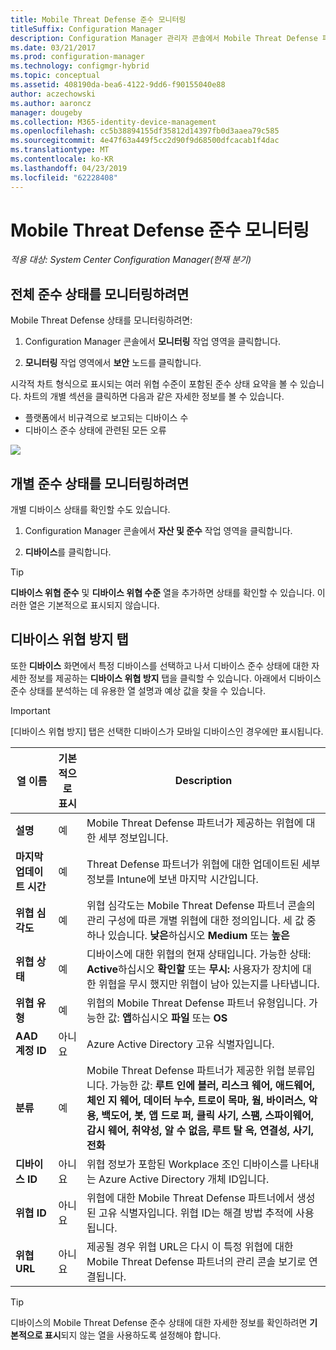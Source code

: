 ```yaml
---
title: Mobile Threat Defense 준수 모니터링
titleSuffix: Configuration Manager
description: Configuration Manager 관리자 콘솔에서 Mobile Threat Defense 파트너 준수 상태를 모니터링합니다.
ms.date: 03/21/2017
ms.prod: configuration-manager
ms.technology: configmgr-hybrid
ms.topic: conceptual
ms.assetid: 408190da-bea6-4122-9dd6-f90155040e88
author: aczechowski
ms.author: aaroncz
manager: dougeby
ms.collection: M365-identity-device-management
ms.openlocfilehash: cc5b38894155df35812d14397fb0d3aaea79c585
ms.sourcegitcommit: 4e47f63a449f5cc2d90f9d68500dfcacab1f4dac
ms.translationtype: MT
ms.contentlocale: ko-KR
ms.lasthandoff: 04/23/2019
ms.locfileid: "62228408"
---
```

# <a name="monitor-mobile-threat-defense-compliance"></a>**Mobile Threat Defense 준수 모니터링**

*적용 대상: System Center Configuration Manager(현재 분기)*

## <a name="to-monitor-the-overall-compliance-status"></a>전체 준수 상태를 모니터링하려면

Mobile Threat Defense 상태를 모니터링하려면:

1.  Configuration Manager 콘솔에서 **모니터링** 작업 영역을 클릭합니다.

2.  **모니터링** 작업 영역에서 **보안** 노드를 클릭합니다.

시각적 차트 형식으로 표시되는 여러 위협 수준이 포함된 준수 상태 요약을 볼 수 있습니다. 차트의 개별 섹션을 클릭하면 다음과 같은 자세한 정보를 볼 수 있습니다. 

- 플랫폼에서 비규격으로 보고되는 디바이스 수
- 디바이스 준수 상태에 관련된 모든 오류

![](http://i.imgur.com/bmPsiWk.png)

## <a name="to-monitor-the-individual-compliance-status"></a>개별 준수 상태를 모니터링하려면

개별 디바이스 상태를 확인할 수도 있습니다.

1.  Configuration Manager 콘솔에서 **자산 및 준수** 작업 영역을 클릭합니다.

2.  **디바이스**를 클릭합니다.

> [!TIP] 
> **디바이스 위협 준수** 및 **디바이스 위협 수준** 열을 추가하면 상태를 확인할 수 있습니다. 이러한 열은 기본적으로 표시되지 않습니다.

## <a name="device-threat-protection-tab"></a>디바이스 위협 방지 탭

또한 **디바이스** 화면에서 특정 디바이스를 선택하고 나서 디바이스 준수 상태에 대한 자세한 정보를 제공하는 **디바이스 위협 방지** 탭을 클릭할 수 있습니다. 아래에서 디바이스 준수 상태를 분석하는 데 유용한 열 설명과 예상 값을 찾을 수 있습니다.

> [!IMPORTANT] 
> [디바이스 위협 방지] 탭은 선택한 디바이스가 모바일 디바이스인 경우에만 표시됩니다.

|열 이름|기본적으로 표시|Description| 
|-|-|-|
|**설명**| 예 | Mobile Threat Defense 파트너가 제공하는 위협에 대한 세부 정보입니다. |
|**마지막 업데이트 시간**| 예 | Threat Defense 파트너가 위협에 대한 업데이트된 세부 정보를 Intune에 보낸 마지막 시간입니다. |
|**위협 심각도**| 예 | 위협 심각도는 Mobile Threat Defense 파트너 콘솔의 관리 구성에 따른 개별 위협에 대한 정의입니다. 세 값 중 하나 있습니다. **낮은**하십시오 **Medium** 또는 **높은** |
|**위협 상태**| 예 | 디바이스에 대한 위협의 현재 상태입니다. 가능한 상태: **Active**하십시오 **확인할** 또는 **무시:** 사용자가 장치에 대 한 위협을 무시 했지만 위협이 남아 있는지를 나타냅니다. |
|**위협 유형**| 예 | 위협의 Mobile Threat Defense 파트너 유형입니다. 가능한 값: **앱**하십시오 **파일** 또는 **OS** |
|**AAD 계정 ID**| 아니요 | Azure Active Directory 고유 식별자입니다. |
|**분류**| 예 | Mobile Threat Defense 파트너가 제공한 위협 분류입니다. 가능한 값: **루트 인에 블러, 리스크 웨어, 애드웨어, 체인 지 웨어, 데이터 누수, 트로이 목마, 웜, 바이러스, 악용, 백도어, 봇, 앱 드로 퍼, 클릭 사기, 스팸, 스파이웨어, 감시 웨어, 취약성, 알 수 없음, 루트 탈 옥, 연결성, 사기, 전화** |
|**디바이스 ID**| 아니요 | 위협 정보가 포함된 Workplace 조인 디바이스를 나타내는 Azure Active Directory 개체 ID입니다. |
|**위협 ID**| 아니요 | 위협에 대한 Mobile Threat Defense 파트너에서 생성된 고유 식별자입니다. 위협 ID는 해결 방법 추적에 사용됩니다. |
|**위협 URL**| 아니요 | 제공될 경우 위협 URL은 다시 이 특정 위협에 대한 Mobile Threat Defense 파트너의 관리 콘솔 보기로 연결됩니다. |

> [!TIP] 
> 디바이스의 Mobile Threat Defense 준수 상태에 대한 자세한 정보를 확인하려면 **기본적으로 표시**되지 않는 열을 사용하도록 설정해야 합니다.
